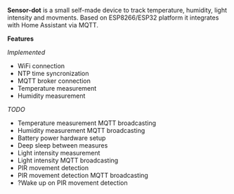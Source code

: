 **Sensor-dot** is a small self-made device to track temperature, humidity, light intensity and movments.
Based on ESP8266/ESP32 platform it integrates with Home Assistant via MQTT.

**Features**

_Implemented_
- WiFi connection
- NTP time syncronization
- MQTT broker connection
- Temperature measurement
- Humidity measurement
  
_TODO_
- Temperature measurement MQTT broadcasting
- Humidity measurement MQTT broadcasting
- Battery power hardware setup
- Deep sleep between measures
- Light intensity measurement
- Light intensity MQTT broadcasting
- PIR movement detection
- PIR movement detection MQTT broadcasting
- ?Wake up on PIR movement detection
